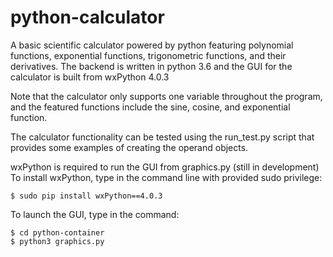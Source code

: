 # python-calculator
A basic scientific calculator powered by python featuring polynomial functions, exponential functions, trigonometric functions, and their derivatives. The backend is written in python 3.6 and the GUI for the calculator is built from wxPython 4.0.3 

Note that the calculator only supports one variable throughout the program, and the featured functions include the sine, cosine, and exponential function. 

The calculator functionality can be tested using the run_test.py script that provides some examples of creating the operand objects.

wxPython is required to run the GUI from graphics.py (still in development)
To install wxPython, type in the command line with provided sudo privilege: 
```
$ sudo pip install wxPython==4.0.3
```

To launch the GUI, type in the command: 
```
$ cd python-container
$ python3 graphics.py
```
